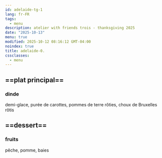 ```yaml
---
id: adelaide-tg-1
lang: fr-FR
tags:
  - menu
description: atelier with friends trois - thanksgiving 2025
date: "2025-10-13"
menu: true
modified: 2025-10-12 08:16:12 GMT-04:00
noindex: true
title: adelaide-0.
cssclasses:
  - menu
---
```


## ==plat principal==

### dinde

demi-glace, purée de carottes, pommes de terre rôties, choux de Bruxelles rôtis

## ==dessert==

### fruits

pêche, pomme, baies
